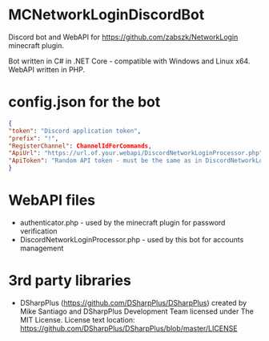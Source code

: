 # MCNetworkLoginDiscordBot
Discord bot and WebAPI for https://github.com/zabszk/NetworkLogin minecraft plugin.

Bot written in C# in .NET Core - compatible with Windows and Linux x64.
WebAPI written in PHP.

# config.json for the bot
```json
{
"token": "Discord application token",
"prefix": "!",
"RegisterChannel": ChannelIdForCommands,
"ApiUrl": "https://url.of.your.webapi/DiscordNetworkLoginProcessor.php",
"ApiToken": "Random API token - must be the same as in DiscordNetworkLoginProcessor.php"
}
```

# WebAPI files
* authenticator.php - used by the minecraft plugin for password verification
* DiscordNetworkLoginProcessor.php - used by this bot for accounts management

# 3rd party libraries

* DSharpPlus (https://github.com/DSharpPlus/DSharpPlus) created by Mike Santiago and DSharpPlus Development Team licensed under The MIT License. License text location: https://github.com/DSharpPlus/DSharpPlus/blob/master/LICENSE
